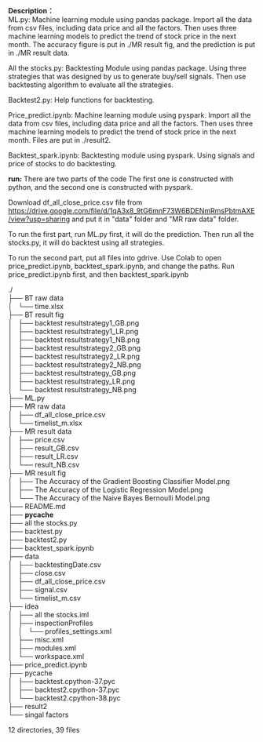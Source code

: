 **Description：**  
ML.py:
Machine learning module using pandas package. Import all the data from csv files, including data price and all the factors. Then uses three machine learning models to predict the trend of stock price in the next month. The accuracy figure is put in ./MR result fig, and the prediction is put in ./MR result data. 


All the stocks.py:
Backtesting Module using pandas package. Using three strategies that was designed by us to generate buy/sell signals. Then use backtesting algorithm to evaluate all the strategies.
 

Backtest2.py:
Help functions for backtesting.


Price_predict.ipynb:
Machine learning module using pyspark. Import all the data from csv files, including data price and all the factors. Then uses three machine learning models to predict the trend of stock price in the next month. Files are put in ./result2. 


Backtest_spark.ipynb:
Backtesting module using pyspark. Using signals and price of stocks to do backtesting.


**run:**
There are two parts of the code
The first one is constructed with python, and the second one is constructed with pyspark.

Download df_all_close_price.csv file from https://drive.google.com/file/d/1qA3x8_9tG6mnF73W6BDENmRmsPbtmAXE/view?usp=sharing
and put it in "data" folder and "MR raw data" folder.

To run the first part, run ML.py first, it will do the prediction.
Then run all the stocks.py, it will do backtest using all strategies.

To run the second part, put all files into gdrive. 
Use Colab to open price_predict.ipynb, backtest_spark.ipynb, and change the paths. 
Run price_predict.ipynb first, and then backtest_spark.ipynb

./  
├── BT raw data  
│   └── time.xlsx  
├── BT result fig  
│   ├── backtest resultstrategy1_GB.png  
│   ├── backtest resultstrategy1_LR.png  
│   ├── backtest resultstrategy1_NB.png  
│   ├── backtest resultstrategy2_GB.png  
│   ├── backtest resultstrategy2_LR.png  
│   ├── backtest resultstrategy2_NB.png  
│   ├── backtest resultstrategy_GB.png  
│   ├── backtest resultstrategy_LR.png  
│   └── backtest resultstrategy_NB.png  
├── ML.py  
├── MR raw data  
│   ├── df_all_close_price.csv  
│   └── timelist_m.xlsx  
├── MR result data  
│   ├── price.csv  
│   ├── result_GB.csv  
│   ├── result_LR.csv  
│   └── result_NB.csv  
├── MR result fig  
│   ├── The Accuracy of the Gradient Boosting Classifier Model.png  
│   ├── The Accuracy of the Logistic Regression Model.png  
│   └── The Accuracy of the Naive Bayes Bernoulli Model.png  
├── README.md  
├── __pycache__  
├── all the stocks.py  
├── backtest.py  
├── backtest2.py  
├── backtest_spark.ipynb  
├── data  
│   ├── backtestingDate.csv  
│   ├── close.csv  
│   ├── df_all_close_price.csv  
│   ├── signal.csv  
│   └── timelist_m.csv  
├── idea  
│   ├── all the stocks.iml  
│   ├── inspectionProfiles  
│   │   └── profiles_settings.xml  
│   ├── misc.xml  
│   ├── modules.xml  
│   └── workspace.xml  
├── price_predict.ipynb  
├── pycache  
│   ├── backtest.cpython-37.pyc  
│   ├── backtest2.cpython-37.pyc  
│   └── backtest2.cpython-38.pyc  
├── result2  
└── singal factors  
  
12 directories, 39 files  
  
